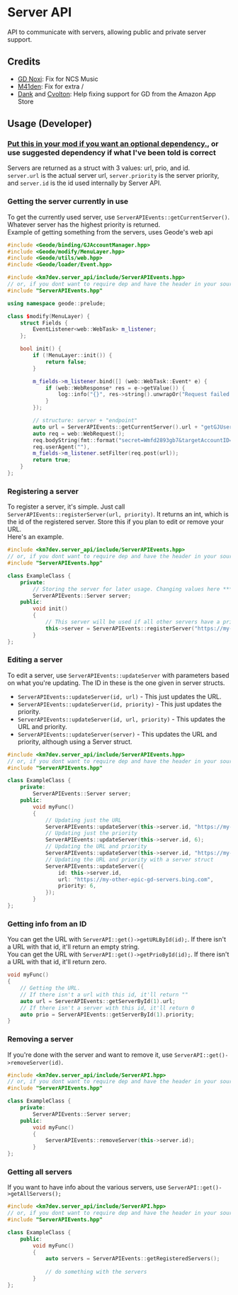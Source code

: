 # Server API
API to communicate with servers, allowing public and private server support.

## Credits
- [GD Noxi](https://www.youtube.com/channel/UCdZjMv0DCgkFQz_lklsYYJw): Fix for NCS Music
- [M41den](https://github.com/m41denx): Fix for extra /
- [Dank](https://github.com/dankmeme01) and [Cvolton](https://github.com/cvolton): Help fixing support for GD from the Amazon App Store

## Usage (Developer)
### [Put this in your mod if you want an optional dependency.](https://github.com/Kingminer7/server-api/edit/main/include/ServerAPIEvents.hpp), or use suggested dependency if what I've been told is correct
Servers are returned as a struct with 3 values: url, prio, and id.<br/>
`server.url` is the actual server url, `server.priority` is the server priority, and `server.id` is the id used internally by Server API.<br/>
### Getting the server currently in use
To get the currently used server, use `ServerAPIEvents::getCurrentServer()`. Whatever server has the highest priority is returned.<br/>
Example of getting something from the servers, uses Geode's web api
```c++
#include <Geode/binding/GJAccountManager.hpp>
#include <Geode/modify/MenuLayer.hpp>
#include <Geode/utils/web.hpp>
#include <Geode/loader/Event.hpp>

#include <km7dev.server_api/include/ServerAPIEvents.hpp>
// or, if you dont want to require dep and have the header in your source
#include "ServerAPIEvents.hpp"

using namespace geode::prelude;

class $modify(MenuLayer) {
    struct Fields {
        EventListener<web::WebTask> m_listener;
    };

    bool init() {
        if (!MenuLayer::init()) {
            return false;
        }

        m_fields->m_listener.bind([] (web::WebTask::Event* e) {
            if (web::WebResponse* res = e->getValue()) {
                log::info("{}", res->string().unwrapOr("Request failed."));
            }
        });

        // structure: server + "endpoint"
        auto url = ServerAPIEvents::getCurrentServer().url + "getGJUserInfo20.php";
        auto req = web::WebRequest();
        req.bodyString(fmt::format("secret=Wmfd2893gb7&targetAccountID={}", GJAccountManager::get()->m_accountID));
        req.userAgent(""),
        m_fields->m_listener.setFilter(req.post(url));
        return true;
    }
};
```
### Registering a server
To register a server, it's simple. Just call `ServerAPIEvents::registerServer(url, priority)`. It returns an int, which is the id of the registered server. Store this if you plan to edit or remove your URL.</br>
Here's an example.
```c++
#include <km7dev.server_api/include/ServerAPIEvents.hpp>
// or, if you dont want to require dep and have the header in your source
#include "ServerAPIEvents.hpp"

class ExampleClass {
    private:
        // Storing the server for later usage. Changing values here ***does not*** update values in Server API unles you use updateServer (documented below)
        ServerAPIEvents::Server server;
    public: 
        void init()
        {
            // This server will be used if all other servers have a priority less than 10.
            this->server = ServerAPIEvents::registerServer("https://my-epic-gd-servers.google.com", 10);
        }
};
```
### Editing a server
To edit a server, use `ServerAPIEvents::updateServer` with parameters based on what you're updating. The ID in these is the one given in server structs.
- `ServerAPIEvents::updateServer(id, url)` - This just updates the URL.
- `ServerAPIEvents::updateServer(id, priority)` - This just updates the priority. 
- `ServerAPIEvents::updateServer(id, url, priority)` - This updates the URL and priority.
- `ServerAPIEvents::updateServer(server)` - This updates the URL and priority, although using a Server struct.
```c++
#include <km7dev.server_api/include/ServerAPIEvents.hpp>
// or, if you dont want to require dep and have the header in your source
#include "ServerAPIEvents.hpp"

class ExampleClass {
    private:
        ServerAPIEvents::Server server;
    public: 
        void myFunc()
        {
            // Updating just the URL
            ServerAPIEvents::updateServer(this->server.id, "https://my-other-epic-servers.bing.com");
            // Updating just the priority
            ServerAPIEvents::updateServer(this->server.id, 6);
            // Updating the URL and priority
            ServerAPIEvents::updateServer(this->server.id, "https://my-other-epic-gd-servers.bing.com", 10);
            // Updating the URL and priority with a server struct
            ServerAPIEvents::updateServer({
                id: this->server.id,
                url: "https://my-other-epic-gd-servers.bing.com",
                priority: 6,
            });
        }
};
```
### Getting info from an ID
You can get the URL with `ServerAPI::get()->getURLById(id);`. If there isn't a URL with that id, it'll return an empty string.<br>
You can get the URL with `ServerAPI::get()->getPrioById(id);`. If there isn't a URL with that id, it'll return zero.
```c++
void myFunc()
{
    // Getting the URL.
    // If there isn't a url with this id, it'll return ""
    auto url = ServerAPIEvents::getServerById(1).url;
    // If there isn't a server with this id, it'll return 0
    auto prio = ServerAPIEvents::getServerById(1).priority;
}
```
### Removing a server
If you're done with the server and want to remove it, use `ServerAPI::get()->removeServer(id)`.
```c++
#include <km7dev.server_api/include/ServerAPI.hpp>
// or, if you dont want to require dep and have the header in your source
#include "ServerAPIEvents.hpp"

class ExampleClass {
    private:
        ServerAPIEvents::Server server;
    public: 
        void myFunc()
        {
            ServerAPIEvents::removeServer(this->server.id);
        }
};
```
### Getting all servers
If you want to have info about the various servers, use `ServerAPI::get()->getAllServers();`
```c++
#include <km7dev.server_api/include/ServerAPI.hpp>
// or, if you dont want to require dep and have the header in your source
#include "ServerAPIEvents.hpp"

class ExampleClass {
    public: 
        void myFunc()
        {
            auto servers = ServerAPIEvents::getRegisteredServers();
            
            // do something with the servers
        }
};
```
